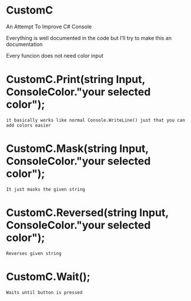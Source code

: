 # CustomC
An Attempt To Improve C# Console


Everything is well documented in the code but I'll try to make this an documentation

Every funcion does not need color input

# CustomC.Print(string Input, ConsoleColor."your selected color");
    it basically works like normal Console.WriteLine() just that you can add colors easier
    
# CustomC.Mask(string Input, ConsoleColor."your selected color");
    It just masks the given string

# CustomC.Reversed(string Input, ConsoleColor."your selected color");
    Reverses given string
    
# CustomC.Wait();
    Waits until button is pressed
